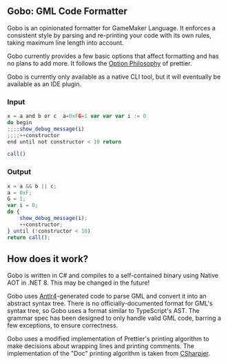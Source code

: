 ## Gobo: GML Code Formatter

Gobo is an opinionated formatter for GameMaker Language. It enforces a consistent style by parsing and re-printing your code with its own rules, taking maximum line length into account.

Gobo currently provides a few basic options that affect formatting and has no plans to add more. It follows the [Option Philosophy](https://prettier.io/docs/en/option-philosophy.html) of prettier.

Gobo is currently only available as a native CLI tool, but it will eventually be available as an IDE plugin.

### Input

```js
x = a and b or c  a=0xFG=1 var var var i := 0
do begin
;;;;show_debug_message(i)
;;;;++constructor
end until not constructor < 10 return

call()
```

### Output

```js
x = a && b || c;
a = 0xF;
G = 1;
var i = 0;
do {
    show_debug_message(i);
    ++constructor;
} until (!constructor < 10)
return call();
```

## How does it work?
Gobo is written in C# and compiles to a self-contained binary using Native AOT in .NET 8. This may be changed in the future!

Gobo uses [Antlr4](https://www.antlr.org/)-generated code to parse GML and convert it into an abstract syntax tree. There is no officially-documented format for GML's syntax tree, so Gobo uses a format similar to TypeScript's AST. The grammar spec has been designed to only handle valid GML code, barring a few exceptions, to ensure correctness.

Gobo uses a modified implementation of Prettier's printing algorithm to make decisions about wrapping lines and printing comments. The implementation of the "Doc" printing algorithm is taken from [CSharpier](https://github.com/belav/csharpier).


